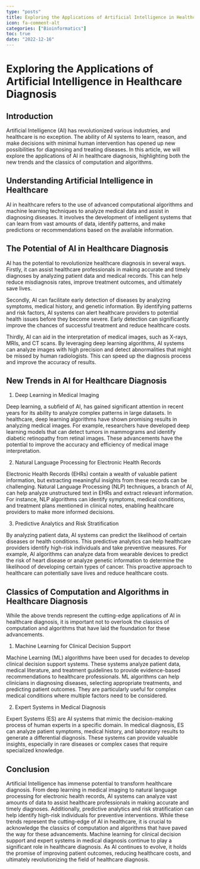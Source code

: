 ```yaml
---
type: "posts"
title: Exploring the Applications of Artificial Intelligence in Healthcare Diagnosis
icon: fa-comment-alt
categories: ["Bioinformatics"]
toc: true
date: "2022-12-16"
---
```




# Exploring the Applications of Artificial Intelligence in Healthcare Diagnosis

## Introduction

Artificial Intelligence (AI) has revolutionized various industries, and healthcare is no exception. The ability of AI systems to learn, reason, and make decisions with minimal human intervention has opened up new possibilities for diagnosing and treating diseases. In this article, we will explore the applications of AI in healthcare diagnosis, highlighting both the new trends and the classics of computation and algorithms.

## Understanding Artificial Intelligence in Healthcare

AI in healthcare refers to the use of advanced computational algorithms and machine learning techniques to analyze medical data and assist in diagnosing diseases. It involves the development of intelligent systems that can learn from vast amounts of data, identify patterns, and make predictions or recommendations based on the available information.

## The Potential of AI in Healthcare Diagnosis

AI has the potential to revolutionize healthcare diagnosis in several ways. Firstly, it can assist healthcare professionals in making accurate and timely diagnoses by analyzing patient data and medical records. This can help reduce misdiagnosis rates, improve treatment outcomes, and ultimately save lives.

Secondly, AI can facilitate early detection of diseases by analyzing symptoms, medical history, and genetic information. By identifying patterns and risk factors, AI systems can alert healthcare providers to potential health issues before they become severe. Early detection can significantly improve the chances of successful treatment and reduce healthcare costs.

Thirdly, AI can aid in the interpretation of medical images, such as X-rays, MRIs, and CT scans. By leveraging deep learning algorithms, AI systems can analyze images with high precision and detect abnormalities that might be missed by human radiologists. This can speed up the diagnosis process and improve the accuracy of results.

## New Trends in AI for Healthcare Diagnosis

1. Deep Learning in Medical Imaging

Deep learning, a subfield of AI, has gained significant attention in recent years for its ability to analyze complex patterns in large datasets. In healthcare, deep learning algorithms have shown promising results in analyzing medical images. For example, researchers have developed deep learning models that can detect tumors in mammograms and identify diabetic retinopathy from retinal images. These advancements have the potential to improve the accuracy and efficiency of medical image interpretation.

2. Natural Language Processing for Electronic Health Records

Electronic Health Records (EHRs) contain a wealth of valuable patient information, but extracting meaningful insights from these records can be challenging. Natural Language Processing (NLP) techniques, a branch of AI, can help analyze unstructured text in EHRs and extract relevant information. For instance, NLP algorithms can identify symptoms, medical conditions, and treatment plans mentioned in clinical notes, enabling healthcare providers to make more informed decisions.

3. Predictive Analytics and Risk Stratification

By analyzing patient data, AI systems can predict the likelihood of certain diseases or health conditions. This predictive analytics can help healthcare providers identify high-risk individuals and take preventive measures. For example, AI algorithms can analyze data from wearable devices to predict the risk of heart disease or analyze genetic information to determine the likelihood of developing certain types of cancer. This proactive approach to healthcare can potentially save lives and reduce healthcare costs.

## Classics of Computation and Algorithms in Healthcare Diagnosis

While the above trends represent the cutting-edge applications of AI in healthcare diagnosis, it is important not to overlook the classics of computation and algorithms that have laid the foundation for these advancements.

1. Machine Learning for Clinical Decision Support

Machine Learning (ML) algorithms have been used for decades to develop clinical decision support systems. These systems analyze patient data, medical literature, and treatment guidelines to provide evidence-based recommendations to healthcare professionals. ML algorithms can help clinicians in diagnosing diseases, selecting appropriate treatments, and predicting patient outcomes. They are particularly useful for complex medical conditions where multiple factors need to be considered.

2. Expert Systems in Medical Diagnosis

Expert Systems (ES) are AI systems that mimic the decision-making process of human experts in a specific domain. In medical diagnosis, ES can analyze patient symptoms, medical history, and laboratory results to generate a differential diagnosis. These systems can provide valuable insights, especially in rare diseases or complex cases that require specialized knowledge.

## Conclusion

Artificial Intelligence has immense potential to transform healthcare diagnosis. From deep learning in medical imaging to natural language processing for electronic health records, AI systems can analyze vast amounts of data to assist healthcare professionals in making accurate and timely diagnoses. Additionally, predictive analytics and risk stratification can help identify high-risk individuals for preventive interventions. While these trends represent the cutting-edge of AI in healthcare, it is crucial to acknowledge the classics of computation and algorithms that have paved the way for these advancements. Machine learning for clinical decision support and expert systems in medical diagnosis continue to play a significant role in healthcare diagnosis. As AI continues to evolve, it holds the promise of improving patient outcomes, reducing healthcare costs, and ultimately revolutionizing the field of healthcare diagnosis.
